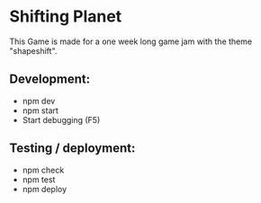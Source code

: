 # Shifting Planet

This Game is made for a one week long game jam with the theme "shapeshift".


## Development:
* npm dev
* npm start
* Start debugging (F5)


## Testing / deployment:
* npm check
* npm test
* npm deploy
